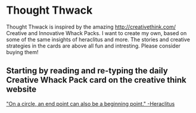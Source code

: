 # Thought Thwack

Thought Thwack is inspired by the amazing http://creativethink.com/ Creative and Innovative Whack Packs.
I want to create my own, based on some of the same insights of heraclitus and more.
The stories and creative strategies in the cards are above all fun and intresting. Please consider buying them!

## Starting by reading and re-typing the daily Creative Whack Pack card on the creative think website

["On a circle, an end point can also be a beginning point." -Heraclitus](2016-12-23.md)
